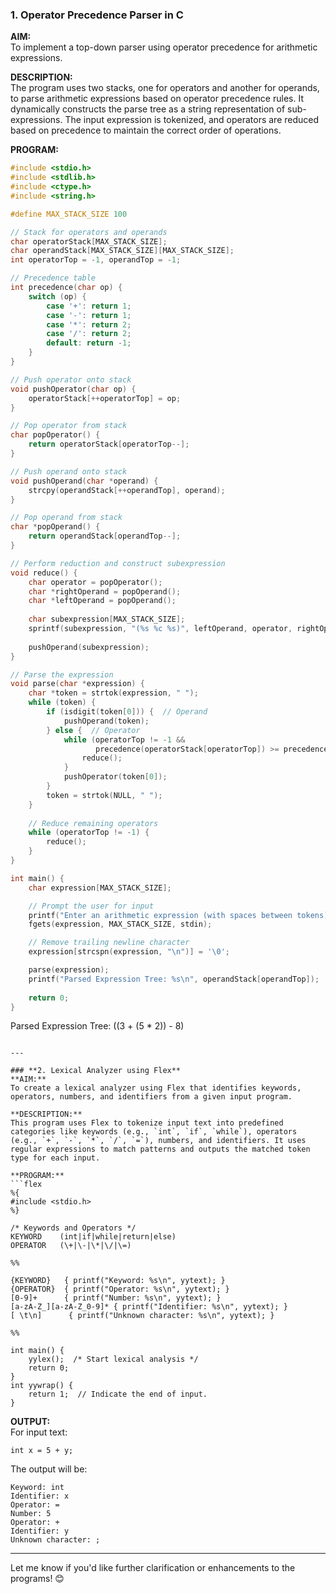 
### **1. Operator Precedence Parser in C**
**AIM:**  
To implement a top-down parser using operator precedence for arithmetic expressions.

**DESCRIPTION:**  
The program uses two stacks, one for operators and another for operands, to parse arithmetic expressions based on operator precedence rules. It dynamically constructs the parse tree as a string representation of sub-expressions. The input expression is tokenized, and operators are reduced based on precedence to maintain the correct order of operations.

**PROGRAM:**
```c
#include <stdio.h>
#include <stdlib.h>
#include <ctype.h>
#include <string.h>

#define MAX_STACK_SIZE 100

// Stack for operators and operands
char operatorStack[MAX_STACK_SIZE];
char operandStack[MAX_STACK_SIZE][MAX_STACK_SIZE];
int operatorTop = -1, operandTop = -1;

// Precedence table
int precedence(char op) {
    switch (op) {
        case '+': return 1;
        case '-': return 1;
        case '*': return 2;
        case '/': return 2;
        default: return -1;
    }
}

// Push operator onto stack
void pushOperator(char op) {
    operatorStack[++operatorTop] = op;
}

// Pop operator from stack
char popOperator() {
    return operatorStack[operatorTop--];
}

// Push operand onto stack
void pushOperand(char *operand) {
    strcpy(operandStack[++operandTop], operand);
}

// Pop operand from stack
char *popOperand() {
    return operandStack[operandTop--];
}

// Perform reduction and construct subexpression
void reduce() {
    char operator = popOperator();
    char *rightOperand = popOperand();
    char *leftOperand = popOperand();
    
    char subexpression[MAX_STACK_SIZE];
    sprintf(subexpression, "(%s %c %s)", leftOperand, operator, rightOperand);
    
    pushOperand(subexpression);
}

// Parse the expression
void parse(char *expression) {
    char *token = strtok(expression, " ");
    while (token) {
        if (isdigit(token[0])) {  // Operand
            pushOperand(token);
        } else {  // Operator
            while (operatorTop != -1 &&
                   precedence(operatorStack[operatorTop]) >= precedence(token[0])) {
                reduce();
            }
            pushOperator(token[0]);
        }
        token = strtok(NULL, " ");
    }
    
    // Reduce remaining operators
    while (operatorTop != -1) {
        reduce();
    }
}

int main() {
    char expression[MAX_STACK_SIZE];

    // Prompt the user for input
    printf("Enter an arithmetic expression (with spaces between tokens):\n");
    fgets(expression, MAX_STACK_SIZE, stdin);

    // Remove trailing newline character
    expression[strcspn(expression, "\n")] = '\0';

    parse(expression);
    printf("Parsed Expression Tree: %s\n", operandStack[operandTop]);
    
    return 0;
}

```
Parsed Expression Tree: ((3 + (5 * 2)) - 8)
```

---

### **2. Lexical Analyzer using Flex**
**AIM:**  
To create a lexical analyzer using Flex that identifies keywords, operators, numbers, and identifiers from a given input program.

**DESCRIPTION:**  
This program uses Flex to tokenize input text into predefined categories like keywords (e.g., `int`, `if`, `while`), operators (e.g., `+`, `-`, `*`, `/`, `=`), numbers, and identifiers. It uses regular expressions to match patterns and outputs the matched token type for each input.

**PROGRAM:**
```flex
%{
#include <stdio.h>
%}

/* Keywords and Operators */
KEYWORD    (int|if|while|return|else)
OPERATOR   (\+|\-|\*|\/|\=)

%%

{KEYWORD}   { printf("Keyword: %s\n", yytext); }
{OPERATOR}  { printf("Operator: %s\n", yytext); }
[0-9]+      { printf("Number: %s\n", yytext); }
[a-zA-Z_][a-zA-Z_0-9]* { printf("Identifier: %s\n", yytext); }
[ \t\n]      { printf("Unknown character: %s\n", yytext); }

%%

int main() {
    yylex();  /* Start lexical analysis */
    return 0;
}
int yywrap() {
    return 1;  // Indicate the end of input.
}
```

**OUTPUT:**  
For input text:  
```
int x = 5 + y;
```
The output will be:  
```
Keyword: int
Identifier: x
Operator: =
Number: 5
Operator: +
Identifier: y
Unknown character: ;
```

---

Let me know if you'd like further clarification or enhancements to the programs! 😊
